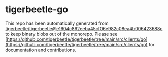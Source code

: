 # tigerbeetle-go
This repo has been automatically generated from [tigerbeetle/tigerbeetle@e1604c862eeba45cf06e982c08ea4b006423688c](https://github.com/tigerbeetle/tigerbeetle/commit/e1604c862eeba45cf06e982c08ea4b006423688c) to keep binary blobs out of the monorepo. Please see [https://github.com/tigerbeetle/tigerbeetle/tree/main/src/clients/go](https://github.com/tigerbeetle/tigerbeetle/tree/main/src/clients/go) for documentation and contributions.
